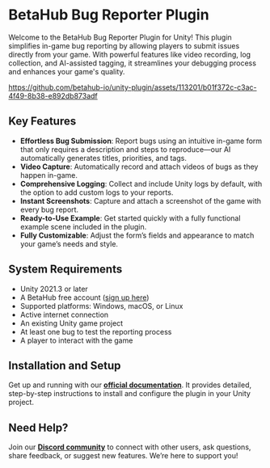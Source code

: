 # BetaHub Bug Reporter Plugin

Welcome to the BetaHub Bug Reporter Plugin for Unity! This plugin simplifies in-game bug reporting by allowing players to submit issues directly from your game. With powerful features like video recording, log collection, and AI-assisted tagging, it streamlines your debugging process and enhances your game's quality.

https://github.com/betahub-io/unity-plugin/assets/113201/b01f372c-c3ac-4f49-8b38-e892db873adf

## Key Features

- **Effortless Bug Submission**: Report bugs using an intuitive in-game form that only requires a description and steps to reproduce—our AI automatically generates titles, priorities, and tags.
- **Video Capture**: Automatically record and attach videos of bugs as they happen in-game.
- **Comprehensive Logging**: Collect and include Unity logs by default, with the option to add custom logs to your reports.
- **Instant Screenshots**: Capture and attach a screenshot of the game with every bug report.
- **Ready-to-Use Example**: Get started quickly with a fully functional example scene included in the plugin.
- **Fully Customizable**: Adjust the form’s fields and appearance to match your game’s needs and style.

## System Requirements

- Unity 2021.3 or later
- A BetaHub free account ([sign up here](https://www.betahub.io))
- Supported platforms: Windows, macOS, or Linux
- Active internet connection
- An existing Unity game project
- At least one bug to test the reporting process
- A player to interact with the game

## Installation and Setup

Get up and running with our **[official documentation](https://www.betahub.io/docs/integration-guides/)**. It provides detailed, step-by-step instructions to install and configure the plugin in your Unity project.

## Need Help?

Join our **[Discord community](https://discord.gg/g2wpRtG)** to connect with other users, ask questions, share feedback, or suggest new features. We’re here to support you!
